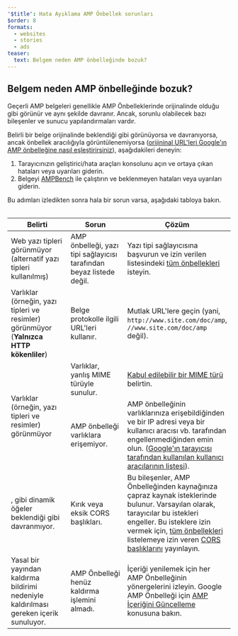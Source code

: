 ```yaml
---
'$title': Hata Ayıklama AMP Önbellek sorunları
$order: 8
formats:
  - websites
  - stories
  - ads
teaser:
  text: Belgem neden AMP önbelleğinde bozuk?
---
```


<!--
This file is imported from https://github.com/ampproject/amphtml/blob/master/spec/amp-cache-debugging.md.
Please do not change this file.
If you have found a bug or an issue please
have a look and request a pull request there.
-->

## Belgem neden AMP önbelleğinde bozuk? <a name="why-is-my-doc-broken-on-an-amp-cache"></a>

Geçerli AMP belgeleri genellikle AMP Önbelleklerinde orijinalinde olduğu gibi görünür ve aynı şekilde davranır. Ancak, sorunlu olabilecek bazı bileşenler ve sunucu yapılandırmaları vardır.

Belirli bir belge orijinalinde beklendiği gibi görünüyorsa ve davranıyorsa, ancak önbellek aracılığıyla görüntülenemiyorsa ([orijininal URL'leri Google'ın AMP önbelleğine nasıl eşleştirirsiniz](https://developers.google.com/amp/cache/overview#amp-cache-url-format)), aşağıdakileri deneyin:

1. Tarayıcınızın geliştirici/hata araçları konsolunu açın ve ortaya çıkan hataları veya uyarıları giderin.
2. Belgeyi [AMPBench](https://ampbench.appspot.com/) ile çalıştırın ve beklenmeyen hataları veya uyarıları giderin.

Bu adımları izledikten sonra hala bir sorun varsa, aşağıdaki tabloya bakın.

<table>
<table>
  <thead>
    <tr>
      <th width="30%">Belirti</th>
      <th width="30%">Sorun</th>
      <th width="40%">Çözüm</th>
    </tr>
  </thead>
  <tbody>
    <tr>
      <td>Web yazı tipleri görünmüyor (alternatif yazı tipleri kullanılmış)</td>
      <td>AMP önbelleği, yazı tipi sağlayıcısı tarafından beyaz listede değil.</td>
      <td>Yazı tipi sağlayıcısına başvurun ve izin verilen listesindeki <a href="https://amp.dev/documentation/guides-and-tutorials/learn/amp-caches-and-cors/amp-cors-requests#cors-security-in-amp">tüm önbellekleri</a> isteyin.</td>
    </tr>
    <tr>
      <td>Varlıklar (örneğin, yazı tipleri ve resimler) görünmüyor  (<strong>Yalnızca HTTP kökenliler</strong>)</td>
      <td>Belge protokolle ilgili URL'leri kullanır.</td>
      <td>Mutlak URL'lere geçin (yani, <code>http://www.site.com/doc/amp</code>, <code>//www.site.com/doc/amp</code> değil).</td>
    </tr>
    <tr>
      <td rowspan="2">Varlıklar (örneğin, yazı tipleri ve resimler) görünmüyor</td>
      <td>Varlıklar, yanlış MIME türüyle sunulur.</td>
      <td>
<a href="https://github.com/ampproject/amphtml/blob/master/spec/amp-cache-guidelines.md#guidelines-accepted-mime-types">Kabul edilebilir bir MIME türü</a> belirtin.</td>
    </tr>
    <tr>
      <td>AMP önbelleği varlıklara erişemiyor.</td>
      <td>AMP önbelleğinin varlıklarınıza erişebildiğinden ve bir IP adresi veya bir kullanıcı aracısı vb. tarafından engellenmediğinden emin olun. (<a href="https://support.google.com/webmasters/answer/1061943?hl=en">Google'ın tarayıcısı tarafından kullanılan kullanıcı aracılarının listesi</a>).</td>
    </tr>
    <tr>
      <td>
<code><amp-form></amp-form></code>, <code><amp-list></amp-list></code> gibi dinamik öğeler beklendiği gibi davranmıyor.</td>
      <td>Kırık veya eksik CORS başlıkları.</td>
      <td>Bu bileşenler, AMP Önbelleğinden kaynağınıza çapraz kaynak isteklerinde bulunur. Varsayılan olarak, tarayıcılar bu istekleri engeller. Bu isteklere izin vermek için, <a href="https://amp.dev/documentation/guides-and-tutorials/amp-cors-requests.html">tüm önbellekleri</a> listelemeye izin veren <a href="https://developer.mozilla.org/en-US/docs/Web/HTTP/Access_control_CORS">CORS başlıklarını</a> yayınlayın.</td>
    </tr>
    <tr>
      <td>Yasal bir yayından kaldırma bildirimi nedeniyle kaldırılması gereken içerik sunuluyor.</td>
      <td>AMP Önbelleği henüz kaldırma işlemini almadı.</td>
      <td>İçeriği yenilemek için her AMP Önbelleğinin yönergelerini izleyin. Google AMP Önbelleği için <a href="https://developers.google.com/amp/cache/update-cache">AMP İçeriğini Güncelleme</a> konusuna bakın.</td>
    </tr>
</tbody>
</table>

</table>
